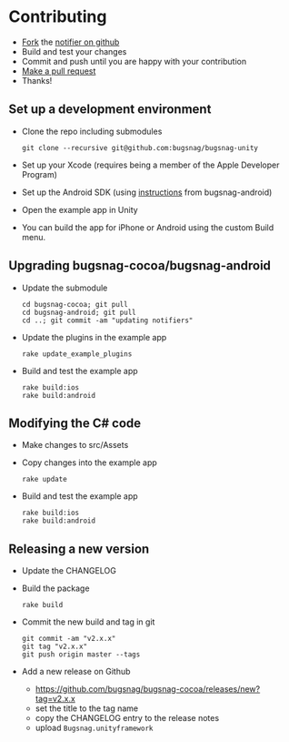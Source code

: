 
# Contributing

- [Fork](https://help.github.com/articles/fork-a-repo) the [notifier on github](https://github.com/bugsnag/bugsnag-android)
- Build and test your changes
- Commit and push until you are happy with your contribution
- [Make a pull request](https://help.github.com/articles/using-pull-requests)
- Thanks!

## Set up a development environment

- Clone the repo including submodules

    ```
    git clone --recursive git@github.com:bugsnag/bugsnag-unity
    ```
    
- Set up your Xcode (requires being a member of the Apple Developer Program)
- Set up the Android SDK (using [instructions](https://github.com/bugsnag/bugsnag-android/blob/master/CONTRIBUTING.md) from bugsnag-android)
- Open the example app in Unity
- You can build the app for iPhone or Android using the custom Build menu.

## Upgrading bugsnag-cocoa/bugsnag-android

- Update the submodule

    ```
    cd bugsnag-cocoa; git pull
    cd bugsnag-android; git pull
    cd ..; git commit -am "updating notifiers"
    ```
    
- Update the plugins in the example app
    
    ```
    rake update_example_plugins
    ```

- Build and test the example app
    
    ```
    rake build:ios
    rake build:android
    ```
    
## Modifying the C# code

- Make changes to src/Assets
- Copy changes into the example app
    
    ```
    rake update
    ```
    
- Build and test the example app

    ```
    rake build:ios
    rake build:android
    ```
    
## Releasing a new version

- Update the CHANGELOG
- Build the package

    ```
    rake build
    ```

- Commit the new build and tag in git
    
    ```
    git commit -am "v2.x.x"
    git tag "v2.x.x"
    git push origin master --tags
    ```
- Add a new release on Github

    - https://github.com/bugsnag/bugsnag-cocoa/releases/new?tag=v2.x.x
    - set the title to the tag name
    - copy the CHANGELOG entry to the release notes
    - upload `Bugsnag.unityframework`


